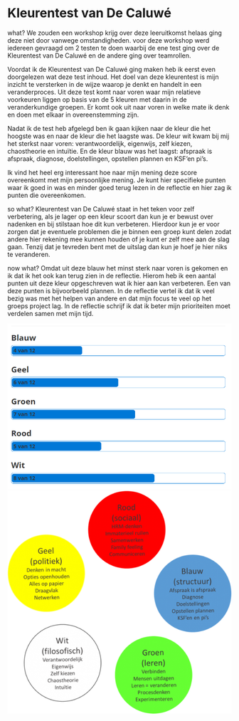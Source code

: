 # Kleurentest van De Caluwé
what?
We zouden een workshop krijg over deze leeruitkomst helaas ging deze niet door vanwege omstandigheden. voor deze workshop werd iedereen gevraagd om 2 testen te doen waarbij de ene test ging over de Kleurentest van De Caluwé en de andere ging over teamrollen.

Voordat ik de Kleurentest van De Caluwé ging maken heb ik eerst even doorgelezen wat deze test inhoud. Het doel van deze kleurentest is mijn inzicht te versterken in de wijze waarop je denkt en handelt in een veranderproces. Uit deze test komt naar voren waar mijn relatieve voorkeuren liggen op basis van de 5 kleuren met daarin in de veranderkundige groepen. Er komt ook uit naar voren in welke mate ik denk en doen met elkaar in overeenstemming zijn.

Nadat ik de test heb afgelegd ben ik gaan kijken naar de kleur die het hoogste was en naar de kleur die het laagste was. De kleur wit kwam bij mij het sterkst naar voren: verantwoordelijk, eigenwijs, zelf kiezen, chaostheorie en intuïtie. En de kleur blauw was het laagst: afspraak is afspraak, diagnose, doelstellingen, opstellen plannen en KSF’en pi’s.

Ik vind het heel erg interessant hoe naar mijn mening deze score overeenkomt met mijn persoonlijke mening. Je kunt hier specifieke punten waar ik goed in was en minder goed terug lezen in de reflectie en hier zag ik punten die overeenkomen.

so what?
Kleurentest van De Caluwé staat in het teken voor zelf verbetering, als je lager op een kleur scoort dan kun je er bewust over nadenken en bij stilstaan hoe dit kun verbeteren. Hierdoor kun je er voor zorgen dat je eventuele problemen die je binnen een groep kunt delen zodat andere hier rekening mee kunnen houden of je kunt er zelf mee aan de slag gaan. Tenzij dat je tevreden bent met de uitslag dan kun je hoef je hier niks te veranderen.

now what?
Omdat uit deze blauw het minst sterk naar voren is gekomen en ik dat ik het ook kan terug zien in de reflectie. Hierom heb ik een aantal punten uit deze kleur opgeschreven wat ik hier aan kan verbeteren. Een van deze punten is bijvoorbeeld plannen. In de reflectie vertel ik dat ik veel bezig was met het helpen van andere en dat mijn focus te veel op het groeps project lag. In de reflectie schrijf ik dat ik beter mijn prioriteiten moet verdelen samen met mijn tijd. 

![outcome](../utils/etics/colorTest-outcome.png)
![meaning](../utils/etics/verandermanagement-kleurendenken-caluwe.png)